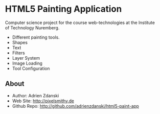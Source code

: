 HTML5 Painting Application
==========================
Computer science project for the course web-technologies at the Institute of Technology Nuremberg.

* Different painting tools.
* Shapes
* Text
* Filters
* Layer System
* Image Loading
* Tool Configuration

About
-----
* Author:            Adrien Zdanski
* Web Site:          http://pixelsmithy.de
* Github Repo:       http://github.com/adrienzdanski/html5-paint-app
